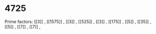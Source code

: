 # 4725

Prime factors: [[3]] , [[1575]] , [[3]] , [[525]] , [[3]] , [[175]] , [[5]] , [[35]] , [[5]] , [[7]] , [[7]] , 